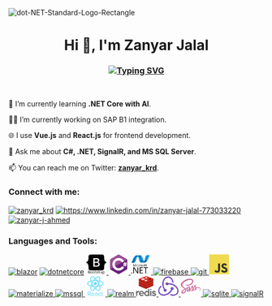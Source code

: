 ![dot-NET-Standard-Logo-Rectangle](https://user-images.githubusercontent.com/45498591/197885267-1f64b1ff-1ff4-4c4a-9351-007ab22471b8.png)

<h1 align="center">Hi 👋, I'm Zanyar Jalal</h1>
<h3 align="center"><a href="https://git.io/typing-svg"><img src="https://readme-typing-svg.herokuapp.com?font=Fira+Code&size=16&pause=1000&color=5A3EE0&width=435&lines=Senior+.NET+developer+from+Iraq+in+Sulaymaniyah" alt="Typing SVG" /></a></h3>

<br />

🌱 I’m currently learning **.NET Core with AI**.

👨‍💻 I’m currently working on SAP B1 integration.

🌐 I use **Vue.js** and **React.js** for frontend development.

💬 Ask me about **C#, .NET, SignalR, and MS SQL Server**.

📫 You can reach me on Twitter: **[zanyar_krd](https://twitter.com/zanyar_krd)**.


<h3 align="left">Connect with me:</h3>
<p align="left">
<a href="https://twitter.com/zanyar_krd" target="blank"><img align="center" src="https://raw.githubusercontent.com/rahuldkjain/github-profile-readme-generator/master/src/images/icons/Social/twitter.svg" alt="zanyar_krd" height="30" width="40" /></a>
<a href="https://linkedin.com/in/https://www.linkedin.com/in/zanyar-jalal-773033220" target="blank"><img align="center" src="https://raw.githubusercontent.com/rahuldkjain/github-profile-readme-generator/master/src/images/icons/Social/linked-in-alt.svg" alt="https://www.linkedin.com/in/zanyar-jalal-773033220" height="30" width="40" /></a>
<a href="https://stackoverflow.com/users/zanyar-j-ahmed" target="blank"><img align="center" src="https://raw.githubusercontent.com/rahuldkjain/github-profile-readme-generator/master/src/images/icons/Social/stack-overflow.svg" alt="zanyar-j-ahmed" height="30" width="40" /></a>
</p>

<h3 align="left">Languages and Tools:</h3>
<p align="left"> <a target="_blank" rel="noopener noreferrer nofollow" href="https://camo.githubusercontent.com/7314a0b1d1f099ca9b6b94c2bd498c7d986e1e654a5b22fa22b80dab0be89b02/68747470733a2f2f65766572796461792e636f6465732f77702d636f6e74656e742f75706c6f6164732f323031392f31322f4272616e64426c617a6f725f6e6f68616c6f5f31303030782e706e67"><img src="https://camo.githubusercontent.com/7314a0b1d1f099ca9b6b94c2bd498c7d986e1e654a5b22fa22b80dab0be89b02/68747470733a2f2f65766572796461792e636f6465732f77702d636f6e74656e742f75706c6f6164732f323031392f31322f4272616e64426c617a6f725f6e6f68616c6f5f31303030782e706e67" alt="blazor" width="40" height="40" data-canonical-src="https://everyday.codes/wp-content/uploads/2019/12/BrandBlazor_nohalo_1000x.png" style="max-width: 100%;"></a> 
<a target="_blank" rel="noopener noreferrer nofollow" href="https://camo.githubusercontent.com/09a074fcc6a4c2c8aa3cfc3538aa29107805e5404c197f3d54df4b4e8d3765fa/68747470733a2f2f75706c6f61642e77696b696d656469612e6f72672f77696b6970656469612f636f6d6d6f6e732f7468756d622f652f65652f2e4e45545f436f72655f4c6f676f2e7376672f3230343870782d2e4e45545f436f72655f4c6f676f2e7376672e706e67"><img src="https://camo.githubusercontent.com/09a074fcc6a4c2c8aa3cfc3538aa29107805e5404c197f3d54df4b4e8d3765fa/68747470733a2f2f75706c6f61642e77696b696d656469612e6f72672f77696b6970656469612f636f6d6d6f6e732f7468756d622f652f65652f2e4e45545f436f72655f4c6f676f2e7376672f3230343870782d2e4e45545f436f72655f4c6f676f2e7376672e706e67" alt="dotnetcore" width="40" height="40" data-canonical-src="https://upload.wikimedia.org/wikipedia/commons/thumb/e/ee/.NET_Core_Logo.svg/2048px-.NET_Core_Logo.svg.png" style="max-width: 100%;"></a> <a href="https://getbootstrap.com" target="_blank" rel="noreferrer"> <img src="https://raw.githubusercontent.com/devicons/devicon/master/icons/bootstrap/bootstrap-plain-wordmark.svg" alt="bootstrap" width="40" height="40"/> </a> <a href="https://www.w3schools.com/cs/" target="_blank" rel="noreferrer"> <img src="https://raw.githubusercontent.com/devicons/devicon/master/icons/csharp/csharp-original.svg" alt="csharp" width="40" height="40"/> </a>  <a href="https://dotnet.microsoft.com/" target="_blank" rel="noreferrer"> <img src="https://raw.githubusercontent.com/devicons/devicon/master/icons/dot-net/dot-net-original-wordmark.svg" alt="dotnet" width="40" height="40"/> </a> <a href="https://firebase.google.com/" target="_blank" rel="noreferrer"> <img src="https://www.vectorlogo.zone/logos/firebase/firebase-icon.svg" alt="firebase" width="40" height="40"/> </a> <a href="https://git-scm.com/" target="_blank" rel="noreferrer"> <img src="https://www.vectorlogo.zone/logos/git-scm/git-scm-icon.svg" alt="git" width="40" height="40"/> </a> <a href="https://developer.mozilla.org/en-US/docs/Web/JavaScript" target="_blank" rel="noreferrer"> <img src="https://raw.githubusercontent.com/devicons/devicon/master/icons/javascript/javascript-original.svg" alt="javascript" width="40" height="40"/> </a> <a href="https://materializecss.com/" target="_blank" rel="noreferrer"> <img src="https://raw.githubusercontent.com/prplx/svg-logos/5585531d45d294869c4eaab4d7cf2e9c167710a9/svg/materialize.svg" alt="materialize" width="40" height="40"/> </a> <a href="https://www.microsoft.com/en-us/sql-server" target="_blank" rel="noreferrer"> <img src="https://www.svgrepo.com/show/303229/microsoft-sql-server-logo.svg" alt="mssql" width="40" height="40"/> </a> <a href="https://reactjs.org/" target="_blank" rel="noreferrer"> <img src="https://raw.githubusercontent.com/devicons/devicon/master/icons/react/react-original-wordmark.svg" alt="react" width="40" height="40"/> </a> <a href="https://realm.io/" target="_blank" rel="noreferrer"> <img src="https://raw.githubusercontent.com/bestofjs/bestofjs-webui/8665e8c267a0215f3159df28b33c365198101df5/public/logos/realm.svg" alt="realm" width="40" height="40"/> </a> <a href="https://redis.io" target="_blank" rel="noreferrer"> <img src="https://raw.githubusercontent.com/devicons/devicon/master/icons/redis/redis-original-wordmark.svg" alt="redis" width="40" height="40"/> </a> <a href="https://redux.js.org" target="_blank" rel="noreferrer"> <img src="https://raw.githubusercontent.com/devicons/devicon/master/icons/redux/redux-original.svg" alt="redux" width="40" height="40"/> </a> <a href="https://sass-lang.com" target="_blank" rel="noreferrer"> <img src="https://raw.githubusercontent.com/devicons/devicon/master/icons/sass/sass-original.svg" alt="sass" width="40" height="40"/> </a> <a href="https://www.sqlite.org/" target="_blank" rel="noreferrer"> <img src="https://www.vectorlogo.zone/logos/sqlite/sqlite-icon.svg" alt="sqlite" width="40" height="40"/> </a> 
<a href="https://dotnet.microsoft.com/en-us/apps/aspnet/signalr" target="_blank" rel="noreferrer"> <img src="https://miro.medium.com/max/1200/0*ILbItnzDfSZhZwSn.png" alt="signalR" width="100" height="40"/> </a> </p>
